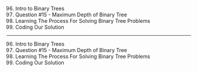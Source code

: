 96. Intro to Binary Trees
97. Question #15 - Maximum Depth of Binary Tree
98. Learning The Process For Solving Binary Tree Problems
99. Coding Our Solution

---

96. Intro to Binary Trees
97. Question #15 - Maximum Depth of Binary Tree
98. Learning The Process For Solving Binary Tree Problems
99. Coding Our Solution
